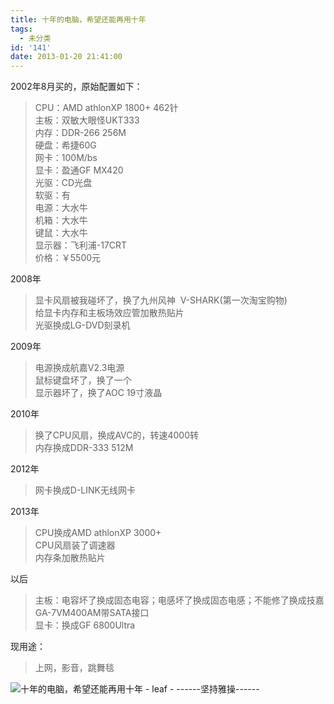 ```yaml
---
title: 十年的电脑，希望还能再用十年
tags:
  - 未分类
id: '141'
date: 2013-01-20 21:41:00
---
```


2002年8月买的，原始配置如下：  

> CPU：AMD athlonXP 1800+ 462针  
> 主板：双敏大眼怪UKT333  
> 内存：DDR-266 256M  
> 硬盘：希捷60G  
> 网卡：100M/bs  
> 显卡：盈通GF MX420  
> 光驱：CD光盘  
> 软驱：有  
> 电源：大水牛  
> 机箱：大水牛  
> 键鼠：大水牛  
> 显示器：飞利浦-17CRT  
> 价格：￥5500元  
>   

2008年  

> 显卡风扇被我碰坏了，换了九州风神  V-SHARK(第一次淘宝购物)  
> 给显卡内存和主板场效应管加散热贴片  
> 光驱换成LG-DVD刻录机  

  
2009年  

> 电源换成航嘉V2.3电源  
> 鼠标键盘坏了，换了一个  
> 显示器坏了，换了AOC 19寸液晶

  
2010年  

> 换了CPU风扇，换成AVC的，转速4000转  
> 内存换成DDR-333 512M  

  
2012年  

> 网卡换成D-LINK无线网卡  

  
2013年  

> CPU换成AMD athlonXP 3000+  
> CPU风扇装了调速器  
> 内存条加散热贴片  
>   

以后  

> 主板：电容坏了换成固态电容；电感坏了换成固态电感；不能修了换成技嘉GA-7VM400AM带SATA接口  
> 显卡：换成GF 6800Ultra  
>   

现用途：  

> 上网，影音，跳舞毯  

  

![十年的电脑，希望还能再用十年 - leaf - ------坚持雅操------](http://img4.ph.126.net/-SxRwUC2USZNjs0Ox5vzFw==/6597701985843127674.jpg "十年的电脑，希望还能再用十年 - leaf - ------坚持雅操------")